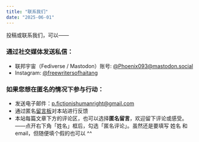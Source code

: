 ```yaml
---
title: "联系我们" 
date: "2025-06-01" 
---
```


投稿或联系我们，可以——

### 通过社交媒体发送私信：

- 联邦宇宙（Fediverse / Mastodon）账号: [@Phoenix093@mastodon.social](https://mastodon.social/@Phoenix093)
- Instagram: [@freewritersofhaitang](https://www.instagram.com/freewritersofhaitang/)

### 如果您想在匿名的情况下参与行动：

- 发送电子邮件：[p.fictionishumanright@gmail.com](mailto:p.fictionishumanright@gmail.com) 
- 通过匿名[留言板](https://cryptpad.fr/form/#/2/form/view/11rS9aG2ilfoe+J-17tKLUWYAdmn03XSze1HJ75zdOY/)对本站进行反馈
- 本站每篇文章下方的评论区，也可以选择**匿名留言**，欢迎留下评论或感受。——点开右下角「姓名」框后，勾选「匿名评论」。虽然还是要填写 姓名 和 email，但随便填个假的也可以 ^^
